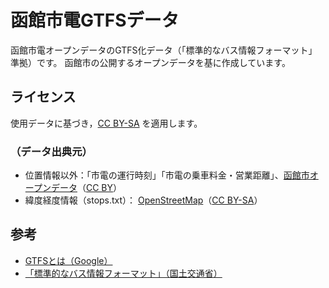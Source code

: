 # 函館市電GTFSデータ
函館市電オープンデータのGTFS化データ（「標準的なバス情報フォーマット」準拠）です。
函館市の公開するオープンデータを基に作成しています。

## ライセンス
使用データに基づき，[CC BY-SA](https://creativecommons.org/licenses/by-sa/2.0/) を適用します。

### （データ出典元）
* 位置情報以外：「市電の運行時刻」「市電の乗車料金・営業距離」、[函館市オープンデータ](http://www.city.hakodate.hokkaido.jp/docs/2016072200055/)（[CC BY](https://creativecommons.org/licenses/by/2.0/)）
* 緯度経度情報（stops.txt）： [OpenStreetMap](http://openstreetmap.org/copyright)（[CC BY-SA](https://creativecommons.org/licenses/by-sa/2.0/)）

## 参考
* [GTFSとは（Google）](https://developers.google.com/transit/gtfs/?hl=ja)
* [「標準的なバス情報フォーマット」（国土交通省）](http://www.mlit.go.jp/sogoseisaku/transport/sosei_transport_tk_000067.html)

